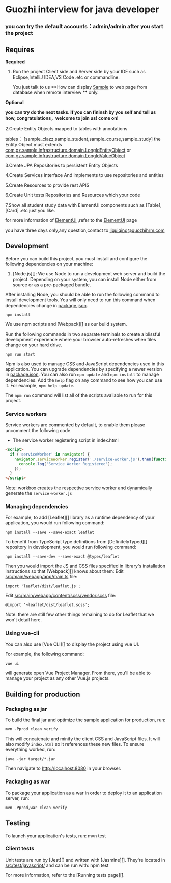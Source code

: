 # Guozhi interview for java developer

### you can try the default accounts：admin/admin after you start the project

## Requires

**Required**

1. Run the project Client side and Server side by your IDE such as Eclipse,IntelliJ IDEA,VS Code .etc or commandline. 

   You just talk to us **How can display [Sample](src/main/java/com/gz/sample/domain/Sample.java) to web page from database when remote interview ** only.
   
**Optional**

**you can try do the next tasks. if you can fininsh by you self and tell us how, congratulations，welcome to join us! come on!**

2.Create Entity Objects mapped to tables with annotations

tables：
[sample_clazz,sample_student,sample_course,sample_study]
the Entity Object must extends
[com.gz.sample.infrastructure.domain.LongIdEntityObject](src/main/java/com/gz/sample/infrastructure/domain/LongIdEntityObject.java)
or
[com.gz.sample.infrastructure.domain.LongIdValueObject](src/main/java/com/gz/sample/infrastructure/domain/LongIdValueObject.java)

3.Create JPA Repositories to persistent Entity Objects

4.Create Services interface And implements to use repositories and entities

5.Create Resources to provide rest APIS

6.Create Unit tests Repositories and Resources which your code

7.Show all student study data with ElementUI components such as [Table],[Card] .etc just you like.

for more information of [ElementUI]() ,refer to the [ElementUI](https://element.eleme.io/#/zh-CN/component/installation) page

you have three days only,any question,contact to <liguiqing@guozhihrm.com>
## Development

Before you can build this project, you must install and configure the following dependencies on your machine:

1. [Node.js][]: We use Node to run a development web server and build the project.
   Depending on your system, you can install Node either from source or as a pre-packaged bundle.

After installing Node, you should be able to run the following command to install development tools.
You will only need to run this command when dependencies change in [package.json](package.json).

    npm install

We use npm scripts and [Webpack][] as our build system.

Run the following commands in two separate terminals to create a blissful development experience where your browser
auto-refreshes when files change on your hard drive.

  
    npm run start

Npm is also used to manage CSS and JavaScript dependencies used in this application. You can upgrade dependencies by
specifying a newer version in [package.json](package.json). You can also run `npm update` and `npm install` to manage dependencies.
Add the `help` flag on any command to see how you can use it. For example, `npm help update`.

The `npm run` command will list all of the scripts available to run for this project.

### Service workers

Service workers are commented by default, to enable them please uncomment the following code.

- The service worker registering script in index.html

```html
<script>
  if ('serviceWorker' in navigator) {
    navigator.serviceWorker.register('./service-worker.js').then(function () {
      console.log('Service Worker Registered');
    });
  }
</script>
```

Note: workbox creates the respective service worker and dynamically generate the `service-worker.js`

### Managing dependencies

For example, to add [Leaflet][] library as a runtime dependency of your application, you would run following command:

    npm install --save --save-exact leaflet

To benefit from TypeScript type definitions from [DefinitelyTyped][] repository in development, you would run following command:

    npm install --save-dev --save-exact @types/leaflet

Then you would import the JS and CSS files specified in library's installation instructions so that [Webpack][] knows about them:
Edit [src/main/webapp/app/main.ts](src/main/webapp/app/main.ts) file:

```
import 'leaflet/dist/leaflet.js';
```

Edit [src/main/webapp/content/scss/vendor.scss](src/main/webapp/content/scss/element-rewrite.scss) file:

```
@import '~leaflet/dist/leaflet.scss';
```

Note: there are still few other things remaining to do for Leaflet that we won't detail here.

### Using vue-cli

You can also use [Vue CLI][] to display the project using vue UI.

For example, the following command:

    vue ui

will generate open Vue Project Manager. From there, you'll be able to manage your project as any other Vue.js projects.

## Building for production

### Packaging as jar

To build the final jar and optimize the sample application for production, run:

    mvn -Pprod clean verify

This will concatenate and minify the client CSS and JavaScript files. It will also modify `index.html` so it references these new files.
To ensure everything worked, run:

    java -jar target/*.jar

Then navigate to [http://localhost:8080](http://localhost:8080) in your browser.

### Packaging as war

To package your application as a war in order to deploy it to an application server, run:

    mvn -Pprod,war clean verify

## Testing

To launch your application's tests, run:
mvn test

### Client tests

Unit tests are run by [Jest][] and written with [Jasmine][]. They're located in [src/test/javascript/](src/test/javascript/) and can be run with:
npm test

For more information, refer to the [Running tests page][].

